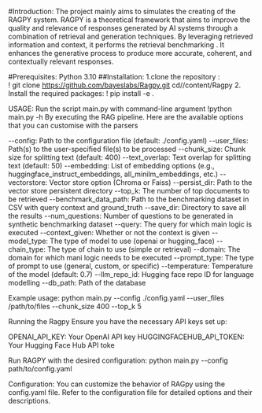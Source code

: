 #Introduction:
The project mainly aims to  simulates the creating  of the RAGPY system.
 RAGPY is a theoretical framework that aims to improve the quality and relevance of responses generated by AI systems through a combination of retrieval and generation techniques. By leveraging retrieved information and context,  it performs the retrieval benchmarking . It enhances the generative process to produce more accurate, coherent, and contextually relevant responses.

#Prerequisites:
   Python 3.10
 ##Installation:
1.clone the repository :  
  ! git clone https://github.com/bayeslabs/Ragpy.git
  cd//content/Ragpy
2. Install the required packages:
    ! pip install -e .

USAGE:
Run the script main.py with  command-line argument
      !python main.py -h
 By executing the RAG pipeline. Here are the available options that you can customise with the parsers

--config: Path to the configuration file (default: ./config.yaml)
--user_files: Path(s) to the user-specified file(s) to be processed
--chunk_size: Chunk size for splitting text (default: 400)
--text_overlap: Text overlap for splitting text (default: 50)
--embedding: List of embedding options (e.g., huggingface_instruct_embeddings, all_minilm_embeddings, etc.)
--vectorstore: Vector store option (Chroma or Faiss)
--persist_dir: Path to the vector store persistent directory
--top_k: The number of top documents to be retrieved
--benchmark_data_path: Path to the benchmarking dataset in CSV with query context and ground_truth
--save_dir: Directory to save all the results
--num_questions: Number of questions to be generated in synthetic benchmarking dataset
--query: The query for which main logic is executed
--context_given: Whether or not the context is given
--model_type: The type of model to use (openai or hugging_face)
--chain_type: The type of chain to use (simple or retrieval)
--domain: The domain for which mani logic needs to be executed
--prompt_type: The type of prompt to use (general, custom, or specific)
--temperature: Temperature of the model (default: 0.7)
--llm_repo_id: Hugging face repo ID for language modelling
--db_path: Path of the database



 Example usage:
 python main.py --config ./config.yaml --user_files /path/to/files --chunk_size 400 --top_k 5

Running the Ragpy
Ensure you have the necessary API keys set up:

OPENAI_API_KEY: Your OpenAI API key
HUGGINGFACEHUB_API_TOKEN: Your Hugging Face Hub API toke

 Run RAGPY with the desired configuration:
 python main.py --config path/to/config.yaml

Configuration:
You can customize the behavior of RAGpy using the config.yaml file. Refer to the configuration file for detailed options and their descriptions.
